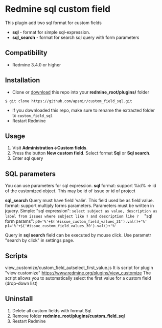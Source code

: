 Redmine sql custom field
==================
This plugin add two sql format for custom fields
* **sql** - format for simple sql-expression.
* **sql_search** - format for search sql query with form parameters

Compatibility
-------------
* Redmine 3.4.0 or higher

Installation
----------------------
* Clone or [download](https://github.com/apsmir/custom_field_sql/archive/main.zip) this repo into your **redmine_root/plugins/** folder

```
$ git clone https://github.com/apsmir/custom_field_sql.git
```
* If you downloaded this repo, make sure to rename the extracted folder to `custom_field_sql`
* Restart Redmine

Usage
----------------------
1) Visit **Administration->Custom fields**. 
2) Press the button **New custom field**. Select format **Sql** or **Sql search**.
3) Enter sql query 

SQL parameters
----------------------
You can use parameters for sql expression.
**sql** 
format: support %id% => id of the customized object. This may be id of issue or id of project

**sql_search** 
Query must have field 'valie'. This field used be as field value.
format: support multiply forms parameters. Parameters must be written in jquery. Simple:
 "sql expression": `select subject as value, description as label from issues where subject like ? and description like ?  `
 "sql form params":
`
p0='%'+$('#issue_custom_field_values_31').val()+'%'
p1='%'+$('#issue_custom_field_values_30').val()+'%'
`

Query in **sql search** field can be executed by mouse click. Use parametr "search by click" in settings page.

Scripts
----------------------
view_customize/custom_field_autselect_first_value.js
It is script for plugin "view customize" https://www.redmine.org/plugins/view_customize
The script allows you to automatically select the first value for a custom field (drop-down list) 

Uninstall
----------------------
1) Delete all custom fields with format Sql.
2) Remove folder **redmine_root/plugins/custom_field_sql**
3) Restart Redmine
